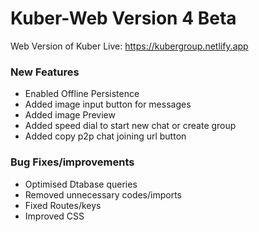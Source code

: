 # Kuber-Web Version 4 Beta

Web Version of Kuber
Live: https://kubergroup.netlify.app

### New Features

- Enabled Offline Persistence
- Added image input button for messages
- Added image Preview
- Added speed dial to start new chat or create group
- Added copy p2p chat joining url button

### Bug Fixes/improvements

- Optimised Dtabase queries
- Removed unnecessary codes/imports
- Fixed Routes/keys
- Improved CSS
